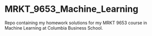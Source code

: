 # MRKT_9653_Machine_Learning
Repo containing my homework solutions for my MRKT 9653 course in Machine Learning at Columbia Business School.
